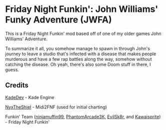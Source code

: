 # Friday Night Funkin': John Williams' Funky Adventure (JWFA)

This is a Friday Night Funkin' mod based off of one of my older games John Williams' Adventure.

To summarize it all, you somehow manage to spawn in through John's journey to leave a studio that's infected with a disease that makes people murderous and have a few rap battles along the way, somehow without catching the disease. Oh yeah, there's also some Doom stuff in there, I guess.

## Credits

[KadeDev](https://github.com/KadeDev) - Kade Engine

[NyxTheShiel](https://github.com/NyxTheShield) - Midi2FNF (used for initial charting)

Funkin' Team ([ninjamuffin99](https://github.com/ninjamuffin99), [PhantomArcade3K](https://twitter.com/phantomarcade3k), [EvilSk8r](https://twitter.com/evilsk8r), and [Kawaisprite](https://twitter.com/kawaisprite)) - Friday Night Funkin'
